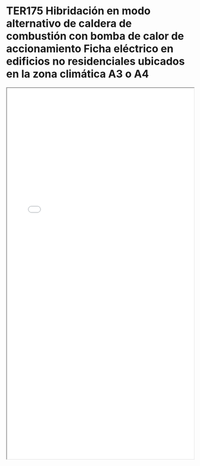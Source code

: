 # TER175  Hibridación en modo alternativo de caldera de combustión con bomba de calor de accionamiento Ficha eléctrico en edificios no residenciales ubicados en la zona climática A3 o A4

<iframe src="../TER175  Hibridación en modo alternativo de caldera de combustión con bomba de calor de accionamiento Ficha eléctrico en edificios no residenciales ubicados en la zona climática A3 o A4.pdf" width="100%" height="1000px"></iframe>
